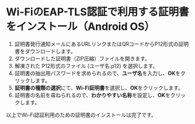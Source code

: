 # Wi-FiのEAP-TLS認証で利用する証明書をインストール（Android OS）

1. 証明書発行通知メールにあるURLリンクまたはQRコードからP12形式の証明書をダウンロードします。
2. ダウンロードした証明書（ZIP圧縮）ファイルを開きます。 
3. 解凍された P12形式のファイル (ユーザ名.p12) を選択します。
4. 証明書の抽出用パスワードを求められるので、**ユーザ名**を入力し、**OK**をクリックします。
5. **証明書の種類の選択**にて、**Wi-Fi証明書**を選択し、**OK**をクリックします。
6. 証明書の名前を尋ねられるので、**わかりやすい名称**を設定し、**OK**をクリックします。

以上でWi-Fi認証利用のための証明書のインストールは完了です。 